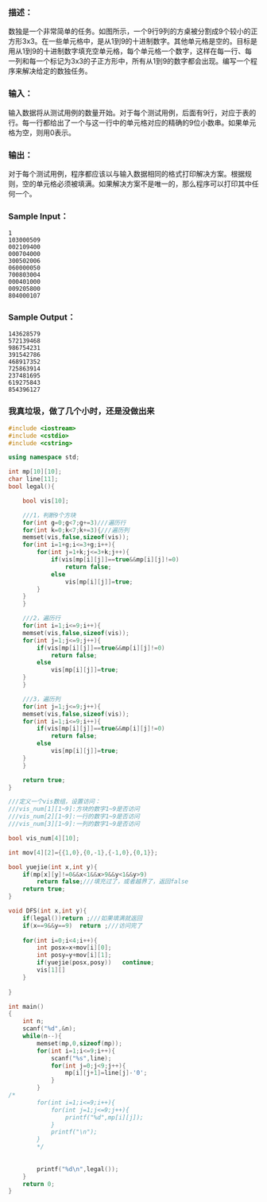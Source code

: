 ### 描述：
数独是一个非常简单的任务。如图所示，一个9行9列的方桌被分割成9个较小的正方形3x3。在一些单元格中，是从1到9的十进制数字。其他单元格是空的。目标是用从1到9的十进制数字填充空单元格，每个单元格一个数字，这样在每一行、每一列和每一个标记为3x3的子正方形中，所有从1到9的数字都会出现。编写一个程序来解决给定的数独任务。

### 输入：

输入数据将从测试用例的数量开始。对于每个测试用例，后面有9行，对应于表的行。每一行都给出了一个与这一行中的单元格对应的精确的9位小数串。如果单元格为空，则用0表示。

### 输出：

对于每个测试用例，程序都应该以与输入数据相同的格式打印解决方案。根据规则，空的单元格必须被填满。如果解决方案不是唯一的，那么程序可以打印其中任何一个。

### Sample Input：
```
1
103000509
002109400
000704000
300502006
060000050
700803004
000401000
009205800
804000107
```
### Sample Output：
```
143628579
572139468
986754231
391542786
468917352
725863914
237481695
619275843
854396127
```


### 我真垃圾，做了几个小时，还是没做出来
```cpp
#include <iostream>
#include <cstdio>
#include <cstring>

using namespace std;

int mp[10][10];
char line[11];
bool legal(){

    bool vis[10];

    ///1，判断9个方块
    for(int g=0;g<7;g+=3)///遍历行
    for(int k=0;k<7;k+=3){///遍历列
    memset(vis,false,sizeof(vis));
    for(int i=1+g;i<=3+g;i++){
        for(int j=1+k;j<=3+k;j++){
            if(vis[mp[i][j]]==true&&mp[i][j]!=0)
                return false;
            else
                vis[mp[i][j]]=true;
        }
    }
    }

    ///2，遍历行
    for(int i=1;i<=9;i++){
    memset(vis,false,sizeof(vis));
    for(int j=1;j<=9;j++){
        if(vis[mp[i][j]]==true&&mp[i][j]!=0)
            return false;
        else
            vis[mp[i][j]]=true;
    }
    }

    ///3，遍历列
    for(int j=1;j<=9;j++){
    memset(vis,false,sizeof(vis));
    for(int i=1;i<=9;i++){
        if(vis[mp[i][j]]==true&&mp[i][j]!=0)
            return false;
        else
            vis[mp[i][j]]=true;
    }
    }

    return true;
}

///定义一个vis数组，设置访问：
///vis_num[1][1~9]:方块的数字1~9是否访问
///vis_num[2][1~9]:一行的数字1~9是否访问
///vis_num[3][1~9]:一列的数字1~9是否访问

bool vis_num[4][10];

int mov[4][2]={{1,0},{0,-1},{-1,0},{0,1}};

bool yuejie(int x,int y){
    if(mp[x][y]!=0&&x<1&&x>9&&y<1&&y>9)
        return false;///填充过了，或者越界了，返回false
    return true;
}

void DFS(int x,int y){
    if(legal())return ;///如果填满就返回
    if(x==9&&y==9)  return ;///访问完了
    
    for(int i=0;i<4;i++){
        int posx=x+mov[i][0];
        int posy=y+mov[i][1];
        if(yuejie(posx,posy))   continue;
        vis[1][]
    }
    
}

int main()
{
    int n;
    scanf("%d",&n);
    while(n--){
        memset(mp,0,sizeof(mp));
        for(int i=1;i<=9;i++){
            scanf("%s",line);
            for(int j=0;j<9;j++){
                mp[i][j+1]=line[j]-'0';
            }
        }
/*
        for(int i=1;i<=9;i++){
            for(int j=1;j<=9;j++){
                printf("%d",mp[i][j]);
            }
            printf("\n");
        }
        */
        
        
        printf("%d\n",legal());
    }
    return 0;
}
```











